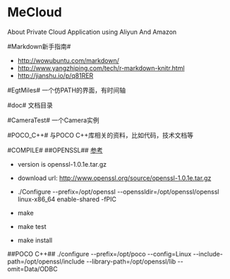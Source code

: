 MeCloud
=======

About Private Cloud Application using Aliyun And Amazon

#Markdown新手指南#
- http://wowubuntu.com/markdown/
- http://www.yangzhiping.com/tech/r-markdown-knitr.html
- http://jianshu.io/p/q81RER

#EgtMiles#
一个仿PATH的界面，有时间轴

#doc#
文档目录

#CameraTest#
一个Camera实例

#POCO_C++#
与POCO C++库相关的资料，比如代码，技术文档等


#COMPILE#
##OPENSSL##
[参考](http://blog.csdn.net/yyingwei/article/details/8562337)

- version is openssl-1.0.1e.tar.gz
- download url: http://www.openssl.org/source/openssl-1.0.1e.tar.gz

- ./Configure --prefix=/opt/openssl --openssldir=/opt/openssl/openssl linux-x86_64 enable-shared -fPIC
- make
- make test
- make install

##POCO C++##
./configure --prefix=/opt/poco --config=Linux --include-path=/opt/openssl/include --library-path=/opt/openssl/lib --omit=Data/ODBC
